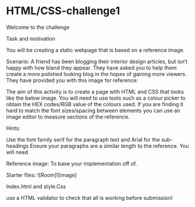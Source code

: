 
# HTML/CSS-challenge1

Welcome to the challenge

Task and motivation

You will be creating a static webpage that is based on a reference image. 

Scenario: A friend has been blogging their interior design articles, but isn’t happy with how bland they appear. They have asked you to help them create a more polished looking blog in the hopes of gaining more viewers. They have provided you with this image for reference:

The aim of this activity is to create a page with HTML and CSS that looks like the below image. You will need to use tools such as a colour picker to obtain the HEX codes/RGB value of the colours used. If you are finding it hard to match the font sizes/spacing between elements you can use an image editor to measure sections of the reference.

Hints:

Use the font family serif for the paragraph text and Arial for the sub-headings
Ensure your paragraphs are a similar length to the reference.
You will need

Reference image: To base your implementation off of.


Starter files: 
![Room]![image]



Index.html and style.Css


use a HTML validator to check that all is working before submission!

